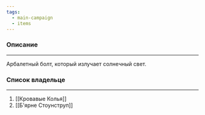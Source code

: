 ```yaml
---
tags:
  - main-campaign
  - items
---
```

### Описание
---
Арбалетный болт, который излучает солнечный свет.  

### Список владельце
---
1. [[Кровавые Колья]]  
2. [[Б'ярне Стоунструп]]  